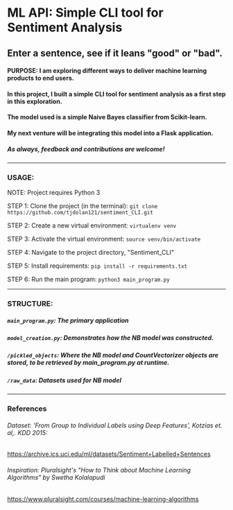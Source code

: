 # ML API: Simple CLI tool for Sentiment Analysis

## Enter a sentence, see if it leans "good" or "bad".

#### PURPOSE: I am exploring different ways to deliver machine learning products to end users.

#### In this project, I built a simple CLI tool for sentiment analysis as a first step in this exploration.
#### The model used is a simple Naive Bayes classifier from Scikit-learn.
#### My next venture will be integrating this model into a Flask application.
##### As always, feedback and contributions are welcome!
<hr>

### USAGE:

NOTE: Project requires Python 3

STEP 1: Clone the project (in the terminal): ```git clone https://github.com/tjdolan121/sentiment_CLI.git```

STEP 2: Create a new virtual environment: ```virtualenv venv```

STEP 3: Activate the virtual environment: ```source venv/bin/activate```

STEP 4: Navigate to the project directory, "Sentiment_CLI"

STEP 5: Install requirements: ```pip install -r requirements.txt```

STEP 6: Run the main program: ```python3 main_program.py```
<hr>

### STRUCTURE:
##### ```main_program.py```: The primary application
##### ```model_creation.py```: Demonstrates how the NB model was constructed.
##### ```/pickled_objects```: Where the NB model and CountVectorizer objects are stored, to be retrieved by main_program.py at runtime.
##### ```/raw_data```: Datasets used for NB model
<hr>

### References
###### Dataset: 'From Group to Individual Labels using Deep Features', Kotzias et. al,. KDD 2015:
https://archive.ics.uci.edu/ml/datasets/Sentiment+Labelled+Sentences

###### Inspiration: Pluralsight's "How to Think about Machine Learning Algorithms" by Swetha Kolalapudi
https://www.pluralsight.com/courses/machine-learning-algorithms